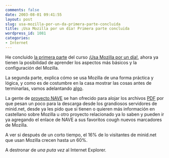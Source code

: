 ```yaml
---
comments: false
date: 2003-08-01 09:41:55
layout: post
slug: usa-mozilla-por-un-da-primera-parte-concluida
title: ¡Usa Mozilla por un día! Primera parte concluida
wordpress_id: 1081
categories:
- Internet
---
```


He concluido [la primera parte](/utilidades/mozilla/parte1/) del curso [¡Usa Mozilla por un día!](/utilidades/mozilla/), ahora ya tienen la posibilidad de aprender los aspectos más básicos y la configuración del Mozilla.





La segunda parte, explica cómo se usa Mozilla de una forma práctica y lógica, y como es de costumbre en la casa mostrar las cosas antes de terminarlas, vamos adelantando [algo](/utilidades/mozilla/parte2/).





La gente de [proyecto NAVE](http://nave.escomposlinux.org/) se han ofrecido para alojar los archivos [PDF](http://mozilla.metropoliglobal.com/mirror/moz-parte1.pdf) por que pesan un poco para la descarga desde los grandiosos servidores de minid.net, desde ya les pido que si tienen o quieren más información en castellano sobre Mozilla u otro proyecto relacionado ya lo saben y pueden ir ya agregando el enlace de NAVE a sus favoritos cough nuevos marcadores de Mozilla.





A ver si después de un corto tiempo, el 16% de lo visitantes de minid.net que usan Mozilla crecen hasta un 60%.





A destronar de _una puta vez_ al Internet Explorer.




 
